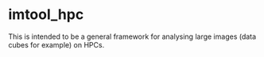 # imtool_hpc
This is intended to be a general framework for analysing large images (data cubes for example) on HPCs. 
